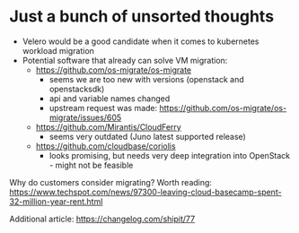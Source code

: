 # Just a bunch of unsorted thoughts

- Velero would be a good candidate when it comes to kubernetes workload migration
- Potential software that already can solve VM migration:
  - <https://github.com/os-migrate/os-migrate>
    - seems we are too new with versions (openstack and openstacksdk)
    - api and variable names changed
    - upstream request was made: <https://github.com/os-migrate/os-migrate/issues/605>
  - <https://github.com/Mirantis/CloudFerry>
    - seems very outdated (Juno latest supported release)
  - <https://github.com/cloudbase/coriolis>
    - looks promising, but needs very deep integration into OpenStack - might not be feasible

Why do customers consider migrating? Worth reading:
<https://www.techspot.com/news/97300-leaving-cloud-basecamp-spent-32-million-year-rent.html>

Additional article:
<https://changelog.com/shipit/77>
